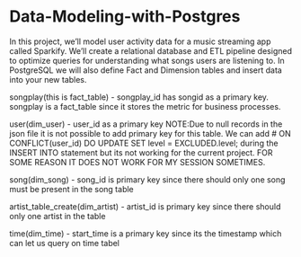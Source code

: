# Data-Modeling-with-Postgres
In this project, we’ll model user activity data for a music streaming app called Sparkify. We’ll create a relational database and ETL pipeline designed to optimize queries for understanding what songs users are listening to. In PostgreSQL we will also define Fact and Dimension tables and insert data into your new tables.

songplay(this is fact_table) - songplay_id has songid as a primary key. songplay is a fact_table since it stores the metric for business processes. 

user(dim_user) - user_id as a primary key NOTE:Due to null records in the json file it is not possible to add primary key for this table. We can add # ON CONFLICT(user_id) DO UPDATE SET level = EXCLUDED.level; during the INSERT INTO statement but its not working for the current project.  FOR SOME REASON IT DOES NOT WORK FOR MY SESSION SOMETIMES.

song(dim_song) - song_id is primary key since there should only one song must be present in the song table

artist_table_create(dim_artist) - artist_id is primary key since there should only one artist in the table

time(dim_time) - start_time is a primary key since its the timestamp which can let us query on time tabel

